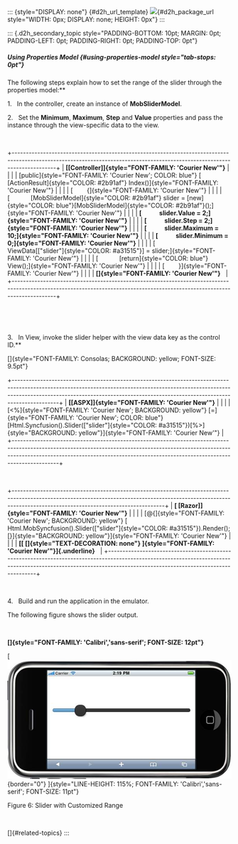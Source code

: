::: {style="DISPLAY: none"}
[](ms-xhelp:///?Id=d2h_url_template){#d2h_url_template} ![](!package_url!){#d2h_package_url style="WIDTH: 0px; DISPLAY: none; HEIGHT: 0px"}
:::

::: {.d2h_secondary_topic style="PADDING-BOTTOM: 10pt; MARGIN: 0pt; PADDING-LEFT: 0pt; PADDING-RIGHT: 0pt; PADDING-TOP: 0pt"}
##### Using Properties Model {#using-properties-model style="tab-stops: 0pt"}

The following steps explain how to set the range of the slider through the properties model:**

1.   In the controller, create an instance of **MobSliderModel**.

2.   Set the **Minimum**, **Maximum**, **Step** and **Value** properties and pass the instance through the view-specific data to the view.

 

+---------------------------------------------------------------------------------------------------------------------------------------------------------------------------+
| **[\[Controller\]]{style="FONT-FAMILY: 'Courier New'"}**                                                                                                                  |
|                                                                                                                                                                           |
| [public]{style="FONT-FAMILY: 'Courier New'; COLOR: blue"} [ [ActionResult]{style="COLOR: #2b91af"} Index()]{style="FONT-FAMILY: 'Courier New'"}                           |
|                                                                                                                                                                           |
| [        {]{style="FONT-FAMILY: 'Courier New'"}                                                                                                                           |
|                                                                                                                                                                           |
| [            [MobSliderModel]{style="COLOR: #2b91af"} slider = [new]{style="COLOR: blue"}[MobSliderModel]{style="COLOR: #2b91af"}();]{style="FONT-FAMILY: 'Courier New'"} |
|                                                                                                                                                                           |
| **[            slider.Value = 2;]{style="FONT-FAMILY: 'Courier New'"}**                                                                                                   |
|                                                                                                                                                                           |
| **[            slider.Step = 2;]{style="FONT-FAMILY: 'Courier New'"}**                                                                                                    |
|                                                                                                                                                                           |
| **[            slider.Maximum = 10;]{style="FONT-FAMILY: 'Courier New'"}**                                                                                                |
|                                                                                                                                                                           |
| **[            slider.Minimum = 0;]{style="FONT-FAMILY: 'Courier New'"}**                                                                                                 |
|                                                                                                                                                                           |
| [            ViewData\[[\"slider\"]{style="COLOR: #a31515"}\] = slider;]{style="FONT-FAMILY: 'Courier New'"}                                                              |
|                                                                                                                                                                           |
| [            [return]{style="COLOR: blue"} View();]{style="FONT-FAMILY: 'Courier New'"}                                                                                   |
|                                                                                                                                                                           |
| [        }]{style="FONT-FAMILY: 'Courier New'"}                                                                                                                           |
|                                                                                                                                                                           |
| **[]{style="FONT-FAMILY: 'Courier New'"}**                                                                                                                                |
+---------------------------------------------------------------------------------------------------------------------------------------------------------------------------+

 

 

3.   In View, invoke the slider helper with the view data key as the control ID.**

[]{style="FONT-FAMILY: Consolas; BACKGROUND: yellow; FONT-SIZE: 9.5pt"} 

+----------------------------------------------------------------------------------------------------------------------------------------------------------------------------------------------------------------------------------------------------------+
| **[\[ASPX\]]{style="FONT-FAMILY: 'Courier New'"}**                                                                                                                                                                                                       |
|                                                                                                                                                                                                                                                          |
| [\<%]{style="FONT-FAMILY: 'Courier New'; BACKGROUND: yellow"} [=]{style="FONT-FAMILY: 'Courier New'; COLOR: blue"} [Html.Syncfusion().Slider([\"slider\"]{style="COLOR: #a31515"})[%\>]{style="BACKGROUND: yellow"}]{style="FONT-FAMILY: 'Courier New'"} |
+----------------------------------------------------------------------------------------------------------------------------------------------------------------------------------------------------------------------------------------------------------+

 

+-----------------------------------------------------------------------------------------------------------------------------------------------------------------------------------------------------------------+
| **[ \[Razor\]]{style="FONT-FAMILY: 'Courier New'"}**                                                                                                                                                            |
|                                                                                                                                                                                                                 |
| [\@{]{style="FONT-FAMILY: 'Courier New'; BACKGROUND: yellow"} [ Html.MobSyncfusion().Slider([\"slider\"]{style="COLOR: #a31515"}).Render();[}]{style="BACKGROUND: yellow"}]{style="FONT-FAMILY: 'Courier New'"} |
|                                                                                                                                                                                                                 |
| **[[ []{style="TEXT-DECORATION: none"} ]{style="FONT-FAMILY: 'Courier New'"}]{.underline}**                                                                                                                     |
+-----------------------------------------------------------------------------------------------------------------------------------------------------------------------------------------------------------------+

 

4.   Build and run the application in the emulator.

The following figure shows the slider output.

 

**[]{style="FONT-FAMILY: 'Calibri','sans-serif'; FONT-SIZE: 12pt"}**  

[ ![Description: C:\\Users\\krishnarajd\\Desktop\\ransl.png](ImagesExt/image103_207.jpg){border="0"} ]{style="LINE-HEIGHT: 115%; FONT-FAMILY: 'Calibri','sans-serif'; FONT-SIZE: 11pt"}

Figure 6: Slider with Customized Range

 

[]{#related-topics}
:::
